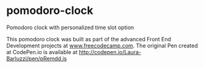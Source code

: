 # pomodoro-clock
Pomodoro clock with personalized time slot option

This pomodoro clock was built as part of the advanced Front End Development projects at www.freecodecamp.com. The original Pen created at CodePen.io is available at http://codepen.io/Laura-Barluzzi/pen/pRemdd.is 
